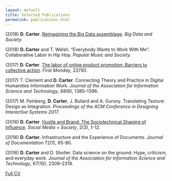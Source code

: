 ```yaml
---
layout: default
title: Selected Publications
permalink: publications.html
---
```


(2018) **D. Carter**. [Reimagining the Big Data assemblage](https://journals.sagepub.com/doi/10.1177/2053951718818194). *Big Data and Society*.

(2018) **D. Carter** and T. Welsh. “Everybody Wants to Work With Me”: Collaborative Labor in Hip Hop. *Popular Music and Society*.

(2017) **D. Carter**. [The labor of online product promotion: Barriers to collective action](http://firstmonday.org/ojs/index.php/fm/article/view/8055/6544). *First Monday*, 22(10).

(2017) T. Clement and **D. Carter**. Connecting Theory and Practice in Digital Humanities Information Work. *Journal of the Association for Information Science and Technology*, 68(6), 1385–1396.

(2017) M. Feinberg, **D. Carter**, J. Bullard and A. Gursoy. Translating Texture: Design as Integration. *Proceedings of the ACM Conference in Designing Interactive Systems 2017*.

(2016) **D. Carter**. [Hustle and Brand: The Sociotechnical Shaping of Influence](http://journals.sagepub.com/doi/full/10.1177/2056305116666305). *Social Media + Society*, 2(3), 1-12.

(2016) **D. Carter**. Infrastructure and the Experience of Documents. *Journal of Documentation* 72(1), 65-80.

(2016) **D. Carter** and D. Sholler. Data science on the ground: Hype, criticism, and everyday work. *Journal of the Association for Information Science and Technology*, 67(10), 2309–2319.

[Full CV](/assets/Carter_Daniel_CV.pdf)
